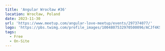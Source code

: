 ```yaml
---
title: 'Angular Wrocław #36'
location: Wrocław, Poland
date: 2023-11-30
url: 'https://www.meetup.com/angular-love-meetup/events/297374077/'
logo: 'https://pbs.twimg.com/profile_images/1004807532970500096/ACJf4KS7_400x400.jpg'
tags:
  - Free
  - On-Site
---
```

